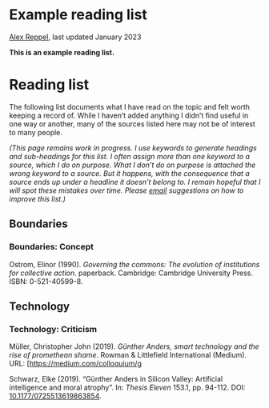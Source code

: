 Example reading list
================
[Alex Reppel](https://pure.royalholloway.ac.uk/en/persons/alex-reppel),
last updated January 2023

**This is an example reading list.**

# Reading list

The following list documents what I have read on the topic and felt
worth keeping a record of. While I haven’t added anything I didn’t find
useful in one way or another, many of the sources listed here may not be
of interest to many people.

*(This page remains work in progress. I use keywords to generate
headings and sub-headings for this list. I often assign more than one
keyword to a source, which I do on purpose. What I don’t do on purpose
is attached the wrong keyword to a source. But it happens, with the
consequence that a source ends up under a headline it doesn’t belong to.
I remain hopeful that I will spot these mistakes over time. Please
[email](mailto:alexander.reppel@rhul.ac.uk?subject=CryptoBibtexFile--)
suggestions on how to improve this list.)*

## Boundaries

### Boundaries: Concept

Ostrom, Elinor (1990). *Governing the commons: The evolution of
institutions for collective action*. paperback. Cambridge: Cambridge
University Press. ISBN: 0-521-40599-8.

## Technology

### Technology: Criticism

Müller, Christopher John (2019). *Günther Anders, smart technology and
the rise of promethean shame*. Rowman & Littlefield International
(Medium). URL: \[<https://medium.com/colloquium/g>

Schwarz, Elke (2019). “Günther Anders in Silicon Valley: Artificial
intelligence and moral atrophy”. In: *Thesis Eleven* 153.1, pp. 94-112.
DOI:
[10.1177/0725513619863854](https://doi.org/10.1177%2F0725513619863854).
